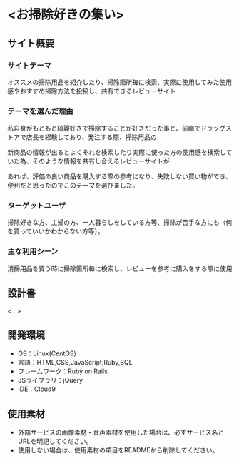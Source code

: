 # <お掃除好きの集い>

## サイト概要
### サイトテーマ
<p>オススメの掃除用品を紹介したり、掃除箇所毎に検索、実際に使用してみた使用感やおすすめ掃除方法を投稿し、共有できるレビューサイト</p>


### テーマを選んだ理由
<p>私自身がもともと綺麗好きで掃除することが好きだった事と、前職でドラッグストアで店長を経験しており、発注する際、掃除用品の</p>
<p>新商品の情報が出るとよくそれを検索したり実際に使った方の使用感を検索していた為、そのような情報を共有し合えるレビューサイトが</p>
<p>あれば、評価の良い商品を購入する際の参考になり、失敗しない買い物ができ、便利だと思ったのでこのテーマを選びました。</p>


### ターゲットユーザ
<p>掃除好きな方、主婦の方、一人暮らしをしている方等、掃除が苦手な方にも（何を買っていいかわからない方等）。</p>


### 主な利用シーン
<p>清掃用品を買う時に掃除箇所毎に検索し、レビューを参考に購入をする際に使用</p>


## 設計書
<...>


## 開発環境
- OS：Linux(CentOS)
- 言語：HTML,CSS,JavaScript,Ruby,SQL
- フレームワーク：Ruby on Rails
- JSライブラリ：jQuery
- IDE：Cloud9


## 使用素材
- 外部サービスの画像素材・音声素材を使用した場合は、必ずサービス名とURLを明記してください。
- 使用しない場合は、使用素材の項目をREADMEから削除してください。
